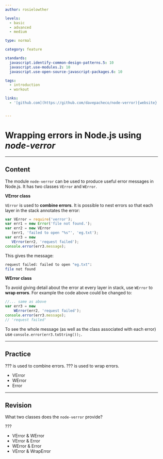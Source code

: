 ```yaml
---
author: rosielowther

levels:
  - basic
  - advanced
  - medium

type: normal

category: feature

standards:
  javascript.identify-common-design-patterns.5: 10
  javascript.use-modules.2: 10
  javascript.use-open-source-javascript-packages.6: 10

tags:
  - introduction
  - workout

links:
  - '[github.com](https://github.com/davepacheco/node-verror){website}'


---
```

# Wrapping errors in Node.js using _node-verror_

---
## Content

The module `node-verror` can be used to produce useful error messages in Node.js. It has two classes `VError` and `WError`.

**VError class**

`VError` is used to **combine errors**. It is possible to nest errors so that each layer in the stack annotates the error:
```javascript
var VError = require('verror');
var err1 = new Error('file not found.');
var err2 = new VError
   (err1, 'failed to open "%s"', 'eg.txt');
var err3 = new
   VError(err2, 'request failed');
console.error(err3.message);
```
This gives the message:
```bash
request failed: failed to open "eg.txt":
file not found
```
**WError class**

To avoid giving detail about the error at every layer in stack, use `WError` to **wrap errors**.  For example the code above could be changed to:
```javascript
//... same as above
var err3 = new
    WError(err2, 'request failed');
console.error(err3.message);
// 'request failed'
```
To see the whole message (as well as the class associated with each error) use `console.error(err3.toString());`.

---
## Practice

??? is used to combine errors. ??? is used to wrap errors.


* VError
* WError
* Error

---
## Revision

What two classes does the `node-verror` provide?

???


* VError & WError
* VError & Error
* WError & Error
* VError & WrapError

 
